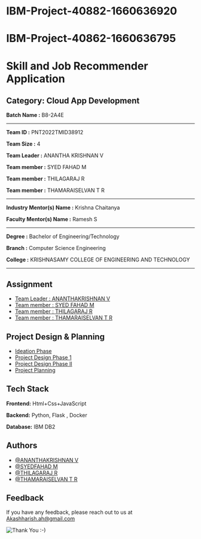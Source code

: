 # IBM-Project-40882-1660636920

# IBM-Project-40862-1660636795

# Skill and Job Recommender Application 


## Category: Cloud App Development


**Batch Name :** B8-2A4E

---

**Team ID :** PNT2022TMID38912

**Team Size :** 4

**Team Leader :** ANANTHA KRISHNAN V

**Team member :** SYED FAHAD M

**Team member :** THILAGARAJ R

**Team member :** THAMARAISELVAN T R

---
**Industry Mentor(s) Name :** Krishna Chaitanya

**Faculty Mentor(s) Name :** Ramesh S

---

**Degree	:**	
Bachelor of Engineering/Technology

**Branch	:**	
Computer Science Engineering

**College	:**	
KRISHNASAMY COLLEGE OF ENGINEERING AND TECHNOLOGY

---





## Assignment  

 - [Team Leader : ANANTHAKRISHNAN V](https://github.com/IBM-EPBL/IBM-Project-40882-1660636920/tree/main/Assignments/Ananthakrishnan%20Venkataramani%20(TL))
 - [Team member : SYED FAHAD M](https://github.com/IBM-EPBL/IBM-Project-40862-1660636795/tree/main/Assignments/Team%20member%20%20MANOJ%20ADHITHYAN%20A)
 - [Team member : THILAGARAJ R](https://github.com/IBM-EPBL/IBM-Project-40862-1660636795/tree/main/Assignments/Team%20member%20%20MOHANRAJ%20M)
 - [Team member : THAMARAISELVAN T R](https://github.com/IBM-EPBL/IBM-Project-40862-1660636795/tree/main/Assignments/Team%20member%20%20DAYANITHI%20S)


## Project Design & Planning
- [Ideation Phase](https://github.com/IBM-EPBL/IBM-Project-40862-1660636795/tree/main/Project%20Design%20%26%20Planning/Ideation%20Phase)
- [Project Design Phase 1](https://github.com/IBM-EPBL/IBM-Project-40862-1660636795/tree/main/Project%20Design%20%26%20Planning/Project%20Design%20Phase%201)
- [Project Design Phase II](https://github.com/IBM-EPBL/IBM-Project-40862-1660636795/tree/main/Project%20Design%20%26%20Planning/Project%20Design%20Phase%20II)
- [Project Planning](https://github.com/IBM-EPBL/IBM-Project-40862-1660636795/tree/main/Project%20Design%20%26%20Planning/Project%20Planning)

## Tech Stack

**Frontend:** Html+Css+JavaScript

**Backend:** Python, Flask , Docker

**Database:** IBM DB2




## Authors

- [@ANANTHAKRISHNAN V](https://github.com/Vkparamesh)
- [@SYEDFAHAD M](https://github.com/MANOJADHITHYAN)
- [@THILAGARAJ R](https://github.com/kalaitamizhan)
- [@THAMARAISELVAN T R ](https://github.com/mohanrajdoctor)


## Feedback

If you have any feedback, please reach out to us at Akashharish.ah@gmail.com




![Thank You :-)](https://i0.wp.com/paulaspoint.com/wp-content/uploads/2018/04/thank-you.jpg?fit=275%2C183)

